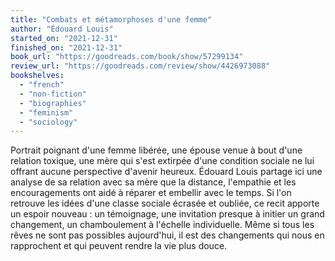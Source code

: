 ```yaml
---
title: "Combats et métamorphoses d'une femme"
author: "Édouard Louis"
started_on: "2021-12-31"
finished_on: "2021-12-31"
book_url: "https://goodreads.com/book/show/57299134"
review_url: "https://goodreads.com/review/show/4426973088"
bookshelves:
  - "french"
  - "non-fiction"
  - "biographies"
  - "feminism"
  - "sociology"
---
```


Portrait poignant d'une femme libérée, une épouse venue à bout d'une relation toxique, une mère qui
s'est extirpée d'une condition sociale ne lui offrant aucune perspective d'avenir heureux. Édouard
Louis partage ici une analyse de sa relation avec sa mère que la distance, l'empathie et les
encouragements ont aidé à réparer et embellir avec le temps. Si l'on retrouve les idées d'une classe
sociale écrasée et oubliée, ce recit apporte un espoir nouveau : un témoignage, une invitation
presque à initier un grand changement, un chamboulement à l'échelle individuelle. Même si tous les
rêves ne sont pas possibles aujourd'hui, il est des changements qui nous en rapprochent et qui
peuvent rendre la vie plus douce.
